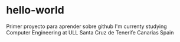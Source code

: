 # hello-world
Primer proyecto para aprender sobre github
I'm currenty studying Computer Engineering at ULL Santa Cruz de Tenerife Canarias Spain
